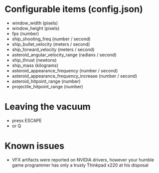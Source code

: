 # Configurable items (config.json)
+ window_width (pixels)
+ window_height (pixels)
+ fps (number)
+ ship_shooting_freq (number / second)
+ ship_bullet_velocity (meters / second)
+ ship_forward_velocity (meters / second)
+ asteroid_angular_velocity_range (radians / second)
+ ship_thrust (newtons)
+ ship_mass (kilograms)
+ asteroid_appearance_frequency (number / second)
+ asteroid_appearance_frequency_increase (number / second)
+ asteroid_hitpoint_range (number)
+ projectile_hitpoint_range (number)

# Leaving the vacuum
+ press ESCAPE
+ or Q

# Known issues
+ VFX artifacts were reported on NVIDIA drivers, however your humble game
 programmer has only a trusty Thinkpad x220 at his disposal

